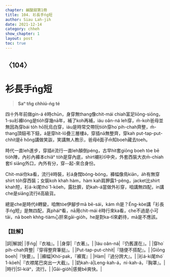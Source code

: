 ```yaml
---
chapter: 鹹酸甜第1冊
title: 104. 衫長手ńg短
author: Siau Lah-jih
date: 2021-12-14
category: chheh
show_chapter: 1
layout: post
toc: true
---
```

  
## 〈104〉
# 衫長手ńg短
>**Saⁿ tn̂g chhiú-ńg té**

四十外年前做gín-á ê時chūn，身穿無thang像chit-mái chiah富足liōng-siōng，1-su衫褲lóng是tio̍h穿幾nā年，補了koh再補，iáu oân-ná leh穿，m̄-koh爸母並無因為穿bái to̍h hō͘阮烏白穿，iáu是時常交帶阮tio̍h穿ho͘ pih-chah齊整，m̄-thang頂鈕弔下鈕，á是穿hit-lō疊三層樓á，穿插nā無整齊，穿kah put-tap-put-chhit是ē hông講做笑詼，笑講無人教示，爸母ê面子m̄知boeh藏去toeh。

時代一直leh進步，穿插ê流行一直leh顛倒péng，古早hit套giōng boeh tòe bē tio̍h陣，內衫內褲本chiâⁿ to̍h是穿內底，shirt襯衫tī中央，外套西裝大衣m̄-chiah套tī siāng外口，內外有分，穿--起-來合身份。

Chit-mái你ka看，流行ê時裝，衫á身闊bóng-bóng，褲幅像鳥kiān，a̍h有無穿shirt to̍h穿西裝；女裝koh khah hàm，hàm kah肩胛露1-pêng，jacket比shirt khah短，衫á-ki尾thó͘ 1-ko̍eh，露肚臍，奶kah-á當做外衫穿，咱講無四配，in講che是siāng流行ê高級貨。

總是che是時代ê轉變，咱無tòe伊腳步mā bē-sái，kám m̄是？Éng-kòe講「衫長手ńg短」是無四配，真pháiⁿ看，nā用chit-mái ê時行來ka看，che不過是小可tāi，nā boeh khǹg-tiàm心肝來gāi-gio̍h，he是對ka-tī來虧待，mā是不應該。

### 【註解】

|詞|解說|
|手ńg|『衣袖』。|
|身穿|『衣著』。|
|Iáu oân-ná|『仍舊還在』。|
|穿ho͘ pih-chah齊整|『穿得整齊筆挺』。|
|Put-tap-put-chhit|『隨便不搭配』。|
|Giōng boeh|『快要』。|
|褲幅|Khò͘-pak，『褲寬』|
|Hàm|『過分誇大』。|
|衫á-ki尾thó͘ 1-ko̍eh|『衣襟尾巴突出一大截』。|
|奶kah-á|Leng-kah-á，ni-kah-á，『胸罩』。|
|時行|Sî-kiâⁿ，流行。|
|Gāi-gio̍h|感覺bē爽快。|